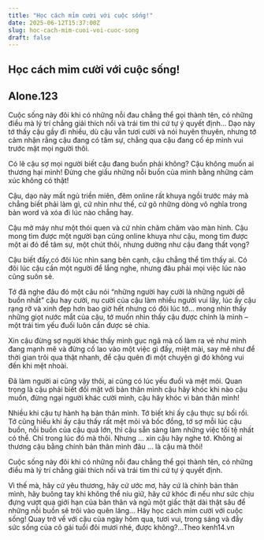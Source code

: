 ```yaml
---
title: "Học cách mỉm cười với cuộc sống!"
date: 2025-06-12T15:37:00Z
slug: hoc-cach-mim-cuoi-voi-cuoc-song
draft: false
---
```


## Học cách mỉm cười với cuộc sống!

## Alone.123

Cuộc sống này đôi khi có những nỗi đau chẳng thể gọi thành tên, có những điều mà lý trí chẳng giải thích nổi và trái tim thì cứ tự ý quyết định... 
Dạo này tớ thấy cậu gầy đi nhiều, dù cậu vẫn tươi cười và nói huyên thuyên, nhưng tớ cảm nhận rằng cậu đang có tâm sự, chẳng qua cậu đang cố ép mình vui trước mặt mọi người thôi.
 
Có lẽ cậu sợ mọi người biết cậu đang buồn phải không? Cậu không muốn ai thương hại mình! Đừng che giấu những nỗi buồn của mình bằng những cảm xúc không có thật! 
 
Cậu, dạo này mất ngủ triền miên, đêm online rất khuya ngồi trước máy mà chẳng biết phải làm gì, cứ nhìn như thế, cứ gõ những dòng vô nghĩa trong bản word và xóa đi lúc nào chẳng hay. 
 
Cậu mở máy như một thói quen và cứ nhìn chăm chăm vào màn hình. Cậu mong tìm được một người bạn cũng online khuya như cậu, mong tìm được một ai đó để tâm sự, một chút thôi, nhưng dường như cậu đang thất vọng?
 
Cậu biết đấy,có đôi lúc nhìn sang bên cạnh, cậu chẳng thể tìm thấy ai. Có đôi lúc cậu cần một người để lắng nghe, nhưng đâu phải mọi việc lúc nào cũng suôn sẻ. 
 
Tớ đã nghe đâu đó một câu nói “những người hay cười là những người dễ buồn nhất” cậu hay cười, nụ cười của cậu làm nhiều người vui lây, lúc ấy cậu rạng rỡ và xinh đẹp hơn bao giờ hết nhưng có đôi lúc tớ… mong nhìn thấy những giọt nước mắt của cậu, tớ muốn nhìn thấy cậu được chính là mình – một trái tim yếu đuối luôn cần được sẻ chia.
 
Xin cậu đừng sợ người khác thấy mình gục ngã mà cố làm ra vẻ như mình đang mạnh mẽ và đừng cố lao vào một việc gì đấy, miệt mài, say mê như để thời gian trôi qua thật nhanh, để cậu quên đi một chuyện gì đó không vui đến khi mệt nhoài.
 
Đã làm người ai cũng vậy thôi, ai cũng có lúc yếu đuối và mệt mỏi. Quan trọng là cậu phải biết đối mặt với bản thân mình cậu hãy khóc khi nào cậu muốn, đừng ngại người khác cười mình, cậu hãy khóc vì bản thân mình!
 
Nhiều khi cậu tự hành hạ bản thân mình. Tớ biết khi ấy cậu thực sự bối rối. Tớ cũng hiểu khi ấy cậu thấy rất mệt mỏi và bốc đồng, tớ sợ mỗi lúc cậu buồn, nỗi buồn của cậu quá lớn, thì cậu sẵn sàng làm những việc tồi tệ nhất có thể. Chỉ trong lúc đó mà thôi. Nhưng … xin cậu hãy nghe tớ. Không ai thương cậu bằng chính bản thân mình đâu … là cậu mà thôi!
 
Cuộc sống này đôi khi có những nỗi đau chẳng thể gọi thành tên, có những điều mà lý trí chẳng giải thích nổi và trái tim thì cứ tự ý quyết định.
 
Vì thế mà, hãy cứ yêu thương, hãy cứ ước mơ, hãy cứ là chính bản thân mình, hãy buông tay khi không thể níu giữ, hãy cứ khóc đi nếu như sức chịu đựng vượt qua giới hạn của bản thân và ngủ một giấc thật dài thật sâu để những nỗi buồn sẽ trôi vào quên lãng… Hãy học cách mỉm cười với cuộc sống!
 Quay trở về với cậu của ngày hôm qua, tươi vui, trong sáng và đầy sức sống của cô gái tuổi đôi mươi nhé, được không?…Theo kenh14.vn
